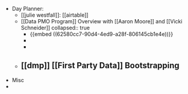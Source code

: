 - Day Planner:
	- [[julie westfall]]: [[airtable]]
	- [[Data PMO Program]] Overview with [[Aaron Moore]] and [[Vicki Schneider]]
	  collapsed:: true
		- {{embed ((62580cc7-90d4-4ed9-a28f-806145cb1e4e))}}
		-
		-
	- [[dmp]] [[First Party Data]] Bootstrapping
		-
- Misc
-